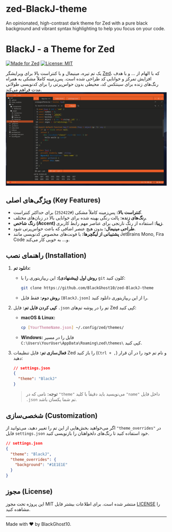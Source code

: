 # zed-BlackJ-theme
 An opinionated, high-contrast dark theme for Zed with a pure black background and vibrant syntax highlighting to help you focus on your code.
# ‌‌BlackJ - a Theme for Zed

[![Made for Zed](https://img.shields.io/badge/Made_for-Zed-orange?style=for-the-badge&logo=zed)](https://zed.dev)
[![License: MIT](https://img.shields.io/badge/License-MIT-blue.svg?style=for-the-badge)](https://opensource.org/licenses/MIT)

یک تم تیره، مینیمال و با کنتراست بالا برای ویرایشگر [Zed](https://zed.dev)، که با الهام از ... و با هدف افزایش تمرکز و خوانایی کد طراحی شده است. پس‌زمینه کاملاً مشکی به همراه رنگ‌های زنده برای سینتکس کد، محیطی بدون حواس‌پرتی را برای کدنویسی طولانی مدت فراهم می‌کند.
![اسکرین‌شات تم](ScreenShot.png)
## ویژگی‌های اصلی (Key Features)

* **کنتراست بالا:** پس‌زمینه کاملاً مشکی (`#252422`) برای حداکثر کنتراست.
* **رنگ‌های زنده:** پالت رنگی بهینه شده برای خوانایی بالا در زبان‌های مختلف.
* **رنگ شاخص (Accent) زیبا:** استفاده از رنگ نارنجی برای عناصر مهم رابط کاربری.
* **طراحی مینیمال:** بدون هیچ عنصر اضافی که باعث حواس‌پرتی شود.
* **پشتیبانی از لیگچرها:** با فونت‌های مخصوص کدنویسی مانند JetBrains Mono, Fira Code و... به خوبی کار می‌کند.

## راهنمای نصب (Installation)

1.  **دانلود تم:**
    * **روش اول (پیشنهادی):** این ریپازیتوری را با `git` کلون کنید:
        ```bash
        git clone https://github.com/BlackGhost10/zed-BlackJ-theme
        ```
    * **روش دوم:** فقط فایل `[BlackJ.json]` را از این ریپازیتوری دانلود کنید.

2.  **کپی کردن فایل تم:**
    فایل `.json` تم را در پوشه تم‌های Zed کپی کنید:
    * **macOS & Linux:**
        ```bash
        cp [YourThemeName.json] ~/.config/zed/themes/
        ```
    * **Windows:**
        فایل را در مسیر `C:\Users\YourUser\AppData\Roaming\zed\themes\` کپی کنید.

3.  **فعال‌سازی تم:**
    فایل تنظیمات Zed را باز کنید (`Ctrl + ,`) و نام تم خود را در آن قرار دهید:
    ```json
    // settings.json
    {
      "theme": "BlackJ"
    }
    ```

    > **توجه:** نامی که در `"theme"` می‌نویسید باید دقیقاً با کلید `"name"` داخل فایل `.json` تم شما یکسان باشد.

## شخصی‌سازی (Customization)

اگر می‌خواهید بخش‌هایی از این تم را تغییر دهید، می‌توانید از `"theme_overrides"` در فایل `settings.json` خود استفاده کنید تا رنگ‌های دلخواهتان را بازنویسی کنید.

```json
// settings.json
{
  "theme": "BlackJ",
  "theme_overrides": {
    "background": "#1E1E1E" 
  }
}
```

## مجوز (License)

این پروژه تحت مجوز MIT منتشر شده است. برای اطلاعات بیشتر فایل [LICENSE](LICENSE) را مشاهده کنید.




---
Made with ❤️ by BlackGhost10.
